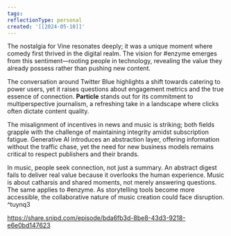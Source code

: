 ```yaml
---
tags: 
reflectionType: personal
created: '[[2024-05-10]]'
---
```

The nostalgia for Vine resonates deeply; it was a unique moment where comedy first thrived in the digital realm. The vision for #enzyme emerges from this sentiment—rooting people in technology, revealing the value they already possess rather than pushing new content.

The conversation around Twitter Blue highlights a shift towards catering to power users, yet it raises questions about engagement metrics and the true essence of connection. **Particle** stands out for its commitment to multiperspective journalism, a refreshing take in a landscape where clicks often dictate content quality.

The misalignment of incentives in news and music is striking; both fields grapple with the challenge of maintaining integrity amidst subscription fatigue. Generative AI introduces an abstraction layer, offering information without the traffic chase, yet the need for new business models remains critical to respect publishers and their brands.

In music, people seek connection, not just a summary. An abstract digest fails to deliver real value because it overlooks the human experience. Music is about catharsis and shared moments, not merely answering questions. The same applies to #enzyme. As storytelling tools become more accessible, the collaborative nature of music creation could face disruption. ^tuynq3

https://share.snipd.com/episode/bda6fb3d-8be8-43d3-9218-e6e0bd147623